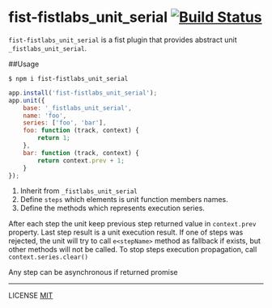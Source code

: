 fist-fistlabs_unit_serial [![Build Status](https://travis-ci.org/fistlabs/fist-fistlabs_unit_serial.svg)](https://travis-ci.org/fistlabs/fist-fistlabs_unit_serial)
=========

```fist-fistlabs_unit_serial``` is a fist plugin that provides abstract unit ```_fistlabs_unit_serial```.

##Usage

```
$ npm i fist-fistlabs_unit_serial
```

```js
app.install('fist-fistlabs_unit_serial');
app.unit({
    base: '_fistlabs_unit_serial',
    name: 'foo',
    series: ['foo', 'bar'],
    foo: function (track, context) {
        return 1;
    },
    bar: function (track, context) {
        return context.prev + 1;
    }
});
```

1. Inherit from ```_fistlabs_unit_serial```
2. Define ```steps``` which elements is unit function members names.
3. Define the methods which represents execution series.

After each step the unit keep previous step returned value in ```context.prev``` property.
Last step result is a unit execution result. If one of steps was rejected, the unit will try to call ```e<stepName>``` method as fallback if exists, but other methods will not be called. To stop steps execution propagation, call ```context.series.clear()```

Any step can be asynchronous if returned promise

---------
LICENSE [MIT](LICENSE)
